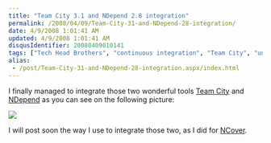```yaml
---
title: "Team City 3.1 and NDepend 2.8 integration"
permalink: /2008/04/09/Team-City-31-and-NDepend-28-integration/
date: 4/9/2008 1:01:41 AM
updated: 4/9/2008 1:01:41 AM
disqusIdentifier: 20080409010141
tags: ["Tech Head Brothers", "continuous integration", "Team City", "unit test", "NDepend"]
alias:
 - /post/Team-City-31-and-NDepend-28-integration.aspx/index.html
---
```

I finally managed to integrate those two wonderful tools [Team City](http://www.jetbrains.com/teamcity) and [NDepend](http://www.ndepend.com/) as you can see on the following picture:

![](http://farm3.static.flickr.com/2280/2398125969_47509a23b2_o.jpg)
<!-- more -->

I will post soon the way I use to integrate those two, as I did for [NCover](http://www.ncover.com/). 
